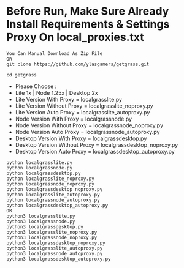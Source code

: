 # Before Run, Make Sure Already Install Requirements & Settings Proxy On local_proxies.txt
```
You Can Manual Download As Zip File
OR
git clone https://github.com/ylasgamers/getgrass.git
```
```
cd getgrass
```
- Please Choose :
- Lite 1x | Node 1.25x | Desktop 2x
- Lite Version With Proxy = localgrasslite.py
- Lite Version Without Proxy = localgrasslite_noproxy.py
- Lite Version Auto Proxy = localgrasslite_autoproxy.py
- Node Version With Proxy = localgrassnode.py
- Node Version Without Proxy = localgrassnode_noproxy.py
- Node Version Auto Proxy = localgrassnode_autoproxy.py
- Desktop Version With Proxy = localgrassdesktop.py
- Desktop Version Without Proxy = localgrassdesktop_noproxy.py
- Desktop Version Auto Proxy = localgrassdesktop_autoproxy.py
```
python localgrasslite.py
python localgrassnode.py
python localgrassdesktop.py
python localgrasslite_noproxy.py
python localgrassnode_noproxy.py
python localgrassdesktop_noproxy.py
python localgrasslite_autoproxy.py
python localgrassnode_autoproxy.py
python localgrassdesktop_autoproxy.py
OR
python3 localgrasslite.py
python3 localgrassnode.py
python3 localgrassdesktop.py
python3 localgrasslite_noproxy.py
python3 localgrassnode_noproxy.py
python3 localgrassdesktop_noproxy.py
python3 localgrasslite_autoproxy.py
python3 localgrassnode_autoproxy.py
python3 localgrassdesktop_autoproxy.py
```
